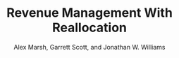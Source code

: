 ---
paper_permalink: RevenueManagementWithReallocation
pdf: "https://alexmarsh.io/files/research/papers/RevenueManagementWithReallocation.pdf"
title: "Revenue Management With Reallocation"
description: 'Download "Revenue Management With Reallocation" by Alex Marsh, Garrett Scott, and Jonathan W. Williams'
author: "Alex Marsh, Garrett Scott, and Jonathan W. Williams"
image: "https://alexmarsh.io/files/images/ChangeInCSByChangeInProfits.png"
header:
  og_image: "https://alexmarsh.io/files/images/ChangeInCSByChangeInProfits.png"
---